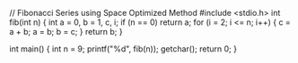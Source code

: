 // Fibonacci Series using Space Optimized Method
#include <stdio.h>
int fib(int n)
{
	int a = 0, b = 1, c, i;
	if (n == 0)
		return a;
	for (i = 2; i <= n; i++) {
		c = a + b;
		a = b;
		b = c;
	}
	return b;
}

int main()
{
	int n = 9;
	printf("%d", fib(n));
	getchar();
	return 0;
}
